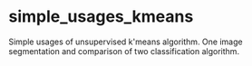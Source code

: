 # simple_usages_kmeans
Simple usages of unsupervised k'means algorithm. One image segmentation and comparison of two classification algorithm.
